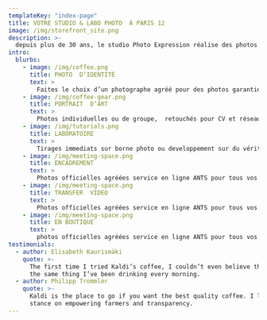 ```yaml
---
templateKey: "index-page"
title: VOTRE STUDIO & LABO PHOTO  À PARIS 12
image: /img/storefront_site.png
description: >-
  depuis plus de 30 ans, le studio Photo Expression réalise des photos d'identité et des portraits pour les particuliers comme pour les professionnels. 
intro:
  blurbs:
    - image: /img/coffee.png
      title: PHOTO  D’IDENTITÉ
      text: >
        Faites le choix d’un photographe agréé pour des photos garanties aux toutes normes, tous pays.
    - image: /img/coffee-gear.png
      title: PORTRAIT  D’ART
      text: >
        Photos individuelles ou de groupe,  retouchés pour CV et réseaux sociaux en adéquation avec votre profil.
    - image: /img/tutorials.png
      title: LABORATOIRE
      text: >
        Tirages immediats sur borne photo ou developpement sur du véritable papier photo argentique.
    - image: /img/meeting-space.png
      title: ENCADREMENT
      text: >
        Photos officielles agréées service en ligne ANTS pour tous vos documents légaux.
    - image: /img/meeting-space.png
      title: TRANSFER  VIDEO
      text: >
        Photos officielles agréées service en ligne ANTS pour tous vos documents légaux.
    - image: /img/meeting-space.png
      title: EN BOUTIQUE
      text: >
        photos officielles agréées service en ligne ANTS pour tous vos documents légaux.
testimonials:
  - author: Elisabeth Kaurismäki
    quote: >-
      The first time I tried Kaldi’s coffee, I couldn’t even believe that was
      the same thing I’ve been drinking every morning.
  - author: Philipp Trommler
    quote: >-
      Kaldi is the place to go if you want the best quality coffee. I love their
      stance on empowering farmers and transparency.
---
```


